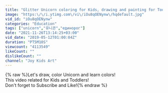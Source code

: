```yaml
---
title: "Glitter Unicorn coloring for Kids, drawing and painting for Toddlers"
image: "https:\/\/i.ytimg.com\/vi\/iOu8qOENynw\/hqdefault.jpg"
vid_id: "iOu8qOENynw"
categories: "Education"
tags: ["unicorn","유니콘","единорог"]
date: "2021-11-26T13:14:25+03:00"
vid_date: "2019-05-12T01:00:04Z"
duration: "PT5M10S"
viewcount: "4113549"
likeCount: ""
dislikeCount: ""
channel: "Joy Kids Art"
---
```

{% raw %}Let's draw, color Unicorn and learn colors!<br />This video related for Kids and Toddlers!<br />Don't forget to Subscribe and Like!{% endraw %}
